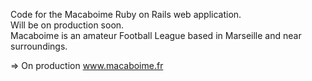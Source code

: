 Code for the Macaboime Ruby on Rails web application. <br>
Will be on production soon.<br>
Macaboime is an amateur Football League based in Marseille and near surroundings.

=> On production www.macaboime.fr
